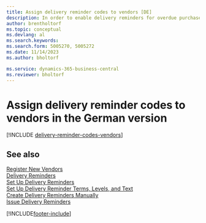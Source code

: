 ```yaml
---
title: Assign delivery reminder codes to vendors [DE]
description: In order to enable delivery reminders for overdue purchases, you must assign delivery reminder terms to vendors in the German version.
author: brentholtorf
ms.topic: conceptual
ms.devlang: al
ms.search.keywords:
ms.search.form: 5005270, 5005272
ms.date: 11/14/2023
ms.author: bholtorf

ms.service: dynamics-365-business-central
ms.reviewer: bholtorf
---
```

# Assign delivery reminder codes to vendors in the German version

[!INCLUDE [delivery-reminder-codes-vendors](../includes/ATCHDE/delivery-reminder-codes-vendors.md)]

## See also

[Register New Vendors](../../purchasing-how-register-new-vendors.md)  
[Delivery Reminders](delivery-reminders.md)  
[Set Up Delivery Reminders](how-to-set-up-delivery-reminders.md)  
[Set Up Delivery Reminder Terms, Levels, and Text](how-to-set-up-delivery-reminder-terms-levels-and-text.md)  
[Create Delivery Reminders Manually](how-to-create-delivery-reminders-manually.md)  
[Issue Delivery Reminders](how-to-issue-delivery-reminders.md)  


[!INCLUDE[footer-include](../../includes/footer-banner.md)]